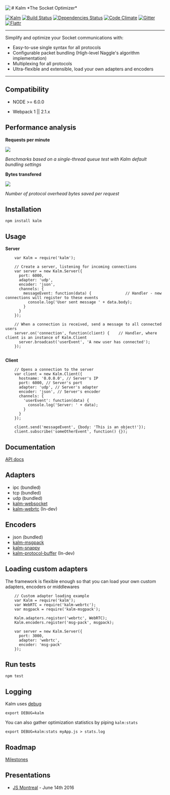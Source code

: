 <img align="left" src="http://i231.photobucket.com/albums/ee109/FeD135/kalm_logo_bolded.png">
# Kalm
*The Socket Optimizer*

[![Kalm](https://img.shields.io/npm/v/kalm.svg)](https://www.npmjs.com/package/kalm)
[![Build Status](https://travis-ci.org/fed135/Kalm.svg?branch=master)](https://travis-ci.org/fed135/Kalm)
[![Dependencies Status](https://david-dm.org/fed135/Kalm.svg)](https://www.npmjs.com/package/kalm)
[![Code Climate](https://codeclimate.com/github/fed135/Kalm/badges/gpa.svg)](https://codeclimate.com/github/fed135/Kalm)
[![Gitter](https://img.shields.io/gitter/room/fed135/kalm.svg)](https://gitter.im/fed135/Kalm)
[![Flattr](https://button.flattr.com/flattr-badge-large.png)](https://flattr.com/submit/auto?fid=y7rx65&url=https%3A%2F%2Fgithub.com%2Ffed135%2FKalm)

---

Simplify and optimize your Socket communications with:

- Easy-to-use single syntax for all protocols
- Configurable packet bundling (High-level Naggle's algorithm implementation)
- Multiplexing for all protocols
- Ultra-flexible and extensible, load your own adapters and encoders

---

## Compatibility

 * NODE >= 6.0.0

 * Webpack 1 || 2.1.x


## Performance analysis

**Requests per minute**

<img src="http://i231.photobucket.com/albums/ee109/FeD135/perf_v120.png">

*Benchmarks based on a single-thread queue test with Kalm default bundling settings*

**Bytes transfered**

<img src="http://i231.photobucket.com/albums/ee109/FeD135/transfered_v100.png">

*Number of protocol overhead bytes saved per request*


## Installation

    npm install kalm


## Usage

**Server**

```node
    var Kalm = require('kalm');

    // Create a server, listening for incoming connections
    var server = new Kalm.Server({
      port: 6000,
      adapter: 'udp',
      encoder: 'json',
      channels: {
        messageEvent: function(data) {               // Handler - new connections will register to these events
          console.log('User sent message ' + data.body);
        }
      }
    });

    // When a connection is received, send a message to all connected users
    server.on('connection', function(client) {    // Handler, where client is an instance of Kalm.Client
      server.broadcast('userEvent', 'A new user has connected');  
    });
    
```

**Client**

```node
    // Opens a connection to the server
    var client = new Kalm.Client({
      hostname: '0.0.0.0', // Server's IP
      port: 6000, // Server's port
      adapter: 'udp', // Server's adapter
      encoder: 'json', // Server's encoder
      channels: {
        'userEvent': function(data) {
          console.log('Server: ' + data);
        }
      }
    });

    client.send('messageEvent', {body: 'This is an object!'}); 
    client.subscribe('someOtherEvent', function() {});

```
## Documentation

[API docs](https://fed135.github.io/kalm.github.io)


## Adapters

- ipc (bundled)
- tcp (bundled)
- udp (bundled)
- [kalm-websocket](https://github.com/fed135/kalm-websocket)
- [kalm-webrtc](#) (In-dev) 


## Encoders

- json (bundled)
- [kalm-msgpack](https://github.com/fed135/kalm-msgpack)
- [kalm-snappy](https://github.com/fed135/kalm-snappy)
- [kalm-protocol-buffer](#) (In-dev)


## Loading custom adapters

The framework is flexible enough so that you can load your own custom adapters, encoders or middlewares

```node
    // Custom adapter loading example
    var Kalm = require('kalm');
    var WebRTC = require('kalm-webrtc');
    var msgpack = require('kalm-msgpack');

    Kalm.adapters.register('webrtc', WebRTC);
    Kalm.encoders.register('msg-pack', msgpack);

    var server = new Kalm.Server({
      port: 3000,
      adapter: 'webrtc',
      encoder: 'msg-pack'
    });
```


## Run tests

    npm test


## Logging

Kalm uses [debug](https://github.com/visionmedia/debug)

    export DEBUG=kalm

You can also gather optimization statistics by piping `kalm:stats`

    export DEBUG=kalm:stats myApp.js > stats.log


## Roadmap

[Milestones](https://github.com/fed135/Kalm/milestones)


## Presentations

- [JS Montreal](http://www.meetup.com/js-montreal/events/224538913/) - June 14th 2016
